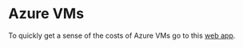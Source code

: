 # Azure VMs

To quickly get a sense of the costs of Azure VMs go to this [web app](https://azureprice.net).
